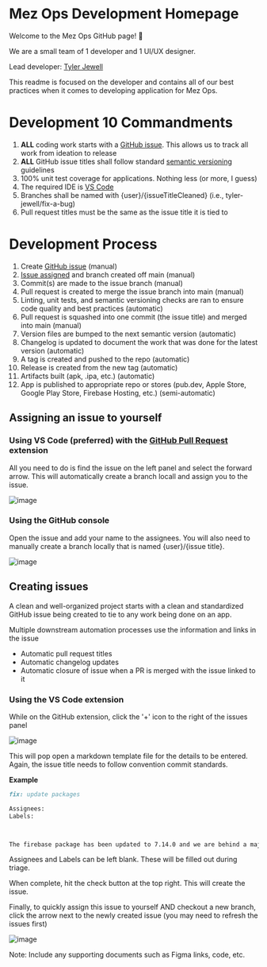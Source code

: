 # Mez Ops Development Homepage

Welcome to the Mez Ops GitHub page! 👋

We are a small team of 1 developer and 1 UI/UX designer.

Lead developer: [Tyler Jewell](https://github.com/tyler-jewell)

This readme is focused on the developer and contains all of our best practices when it comes to developing application for Mez Ops.

# Development 10 Commandments

1. **ALL** coding work starts with a [GitHub issue](https://docs.github.com/en/issues/tracking-your-work-with-issues/about-issues). This allows us to track all work from ideation to release
2. **ALL** GitHub issue titles shall follow standard [semantic versioning](https://www.conventionalcommits.org/en/v1.0.0/) guidelines
3. 100% unit test coverage for applications. Nothing less (or more, I guess)
4. The required IDE is [VS Code](https://code.visualstudio.com/)
5. Branches shall be named with {user}/{issueTitleCleaned} (i.e., tyler-jewell/fix-a-bug)
6. Pull request titles must be the same as the issue title it is tied to

# Development Process

1. Create [GitHub issue](#creating-issues) (manual)
2. [Issue assigned](#assigning-an-issue-to-yourself) and branch created off main (manual)
3. Commit(s) are made to the issue branch (manual)
4. Pull request is created to merge the issue branch into main (manual)
5. Linting, unit tests, and semantic versioning checks are ran to ensure code quality and best practices (automatic)
6. Pull request is squashed into one commit (the issue title) and merged into main (manual)
7. Version files are bumped to the next semantic version (automatic)
8. Changelog is updated to document the work that was done for the latest version (automatic)
9. A tag is created and pushed to the repo (automatic)
10. Release is created from the new tag (automatic)
11. Artifacts built (apk, .ipa, etc.) (automatic)
12. App is published to appropriate repo or stores (pub.dev, Apple Store, Google Play Store, Firebase Hosting, etc.) (semi-automatic)

## Assigning an issue to yourself

### Using VS Code (preferred) with the [GitHub Pull Request](https://marketplace.visualstudio.com/items?itemName=GitHub.vscode-pull-request-github) extension

 All you need to do is find the issue on the left panel and select the forward arrow. This will automatically create a branch locall and assign you to the issue. 

![image](https://user-images.githubusercontent.com/72859335/210772109-d3f846d4-f3b5-40a0-8230-b33ccd7fe5ae.png)


### Using the GitHub console

Open the issue and add your name to the assignees. You will also need to manually create a branch locally that is named {user}/{issue title}.

![image](https://user-images.githubusercontent.com/72859335/210772399-1da72059-1e45-4f1c-b660-af0b525bd487.png)


## Creating issues

A clean and well-organized project starts with a clean and standardized GitHub issue being created to tie to any work being done on an app. 

Multiple downstream automation processes use the information and links in the issue

- Automatic pull request titles
- Automatic changelog updates
- Automatic closure of issue when a PR is merged with the issue linked to it

### Using the VS Code extension

While on the GitHub extension, click the '+' icon to the right of the issues panel

![image](https://user-images.githubusercontent.com/72859335/210774064-706e41d3-6108-4062-a779-9731b255a1dc.png)

This will pop open a markdown template file for the details to be entered. Again, the issue title needs to follow convention commit standards.

**Example**

```markdown
fix: update packages

Assignees: 
Labels: 



The firebase package has been updated to 7.14.0 and we are behind a major version. This is a breaking change and we need to update our code to use the new version.
```

Assignees and Labels can be left blank. These will be filled out during triage.

When complete, hit the check button at the top right. This will create the issue. 

Finally, to quickly assign this issue to yourself AND checkout a new branch, click the arrow next to the newly created issue (you may need to refresh the issues first)

![image](https://user-images.githubusercontent.com/72859335/210774916-a848ff98-9bcf-4fc4-9f96-7b567dc48b64.png)


Note: Include any supporting documents such as Figma links, code, etc.
